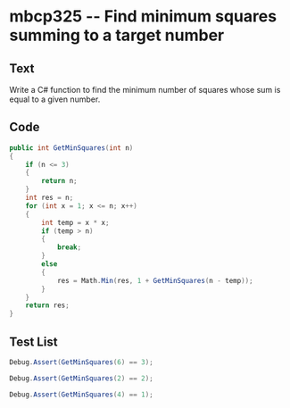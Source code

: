 # mbcp325 -- Find minimum squares summing to a target number

## Text

Write a C# function to find the minimum number of squares whose sum is equal to a given number.

## Code

```csharp
public int GetMinSquares(int n)
{
    if (n <= 3)
    {
        return n;
    }
    int res = n;
    for (int x = 1; x <= n; x++)
    {
        int temp = x * x;
        if (temp > n)
        {
            break;
        }
        else
        {
            res = Math.Min(res, 1 + GetMinSquares(n - temp));
        }
    }
    return res;
}
```

## Test List

```csharp
Debug.Assert(GetMinSquares(6) == 3);
```

```csharp
Debug.Assert(GetMinSquares(2) == 2);
```

```csharp
Debug.Assert(GetMinSquares(4) == 1);
```

